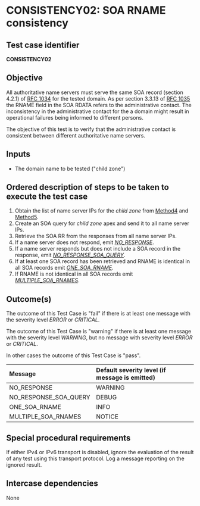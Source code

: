 # CONSISTENCY02: SOA RNAME consistency

## Test case identifier

**CONSISTENCY02**

## Objective

All authoritative name servers must serve the same SOA record (section
4.2.1) of [RFC 1034] for the
tested domain. As per section 3.3.13 of [RFC 1035]
the RNAME field in the SOA RDATA refers to the administrative contact. The inconsistency in
the administrative contact for the a domain might result in operational
failures being informed to different persons.

The objective of this test is to verify that the administrative contact is
consistent between different authoritative name servers.

## Inputs

* The domain name to be tested ("child zone")

## Ordered description of steps to be taken to execute the test case

 1. Obtain the list of name server IPs for the *child zone* from [Method4] 
    and [Method5].
 2. Create an SOA query for *child zone* apex and send it to all name 
    server IPs.
 3. Retrieve the SOA RR from the responses from all name server IPs.
 4. If a name server does not respond, emit *[NO_RESPONSE]*.
 5. If a name server responds but does not include a SOA record 
    in the response, emit *[NO_RESPONSE_SOA_QUERY]*.
 6. If at least one SOA record has been retrieved and RNAME is 
    identical in all SOA records emit *[ONE_SOA_RNAME]*.
 7. If RNAME is not identical in all SOA records emit 
    *[MULTIPLE_SOA_RNAMES]*.

## Outcome(s)

The outcome of this Test Case is "fail" if there is at least one message
with the severity level *ERROR* or *CRITICAL*.

The outcome of this Test Case is "warning" if there is at least one message
with the severity level *WARNING*, but no message with severity level
*ERROR* or *CRITICAL*.

In other cases the outcome of this Test Case is "pass".

Message                       | Default severity level (if message is emitted)
:-----------------------------|:-----------------------------------
NO_RESPONSE                   | WARNING
NO_RESPONSE_SOA_QUERY         | DEBUG
ONE_SOA_RNAME                 | INFO
MULTIPLE_SOA_RNAMES           | NOTICE


## Special procedural requirements	

If either IPv4 or IPv6 transport is disabled, ignore the evaluation of the
result of any test using this transport protocol. Log a message reporting
on the ignored result.

## Intercase dependencies

None


[RFC 1034]: https://tools.ietf.org/html/rfc1035

[RFC 1035]: https://tools.ietf.org/html/rfc1035

[RFC 1982]: https://tools.ietf.org/html/rfc1982 

[Method4]: ../Methods.md#method-4-obtain-glue-address-records-from-parent

[Method5]: ../Methods.md#method-5-obtain-the-name-server-address-records-from-child

[NO_RESPONSE]: #outcomes
[NO_RESPONSE_SOA_QUERY]: #outcomes
[ONE_SOA_RNAME]: #outcomes
[MULTIPLE_SOA_RNAMES]: #outcomes

